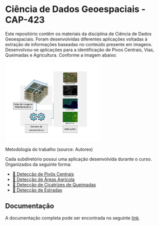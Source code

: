 # Ciência de Dados Geoespaciais - CAP-423

Este repositório contêm os materiais da disciplina de Ciência de Dados Geoespaciais. Foram desenvolvidas diferentes aplicações voltadas à extração de informações baseadas no conteúdo presente em imagens. Desenvolvou-se aplicações para a identificação de Pivos Centrais, Vias, Queimadas e Agricultura. Conforme a imagem abaixo:

<img src="docs-site/images/metodologia.png" alt="Metodologia (source: authors)" width="60%" height="60%"/>

<p class="caption">

Metodologia do trabalho (source: Autores)

</p>

Cada subdiretório possui uma aplicação desenvolvida durante o curso. Organizados da seguinte forma:

-   [:file_folder: Detecção de Pivôs Centrais](...)
-   [:file_folder: Detecção de Áreas Agrícola](croplands-classification)
-   [:file_folder: Detecção de Cicatrizes de Queimadas](...)
-   [:file_folder: Detecção de Estradas](...)

## Documentação

A documentação completa pode ser encontrada no seguinte [link](...).
